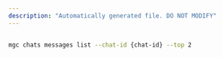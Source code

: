 ```yaml
---
description: "Automatically generated file. DO NOT MODIFY"
---
```


```bash

mgc chats messages list --chat-id {chat-id} --top 2

```